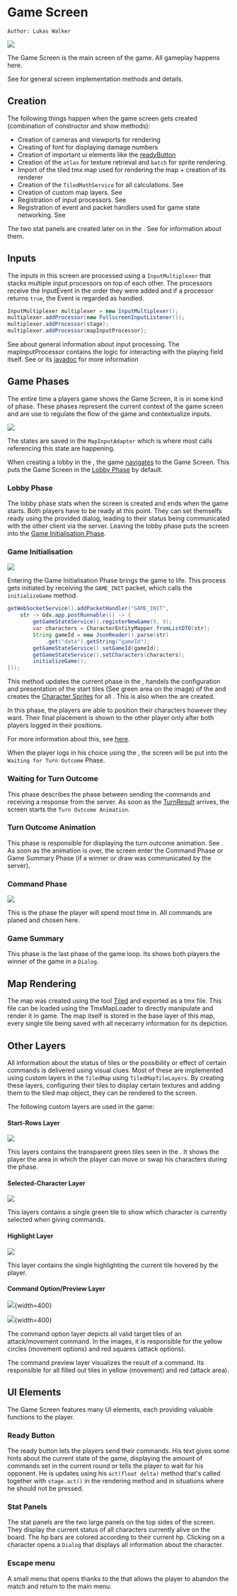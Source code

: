 # Game Screen

`Author: Lukas Walker`

![](../img/client/GameScreenCommand.png)

The Game Screen is the main screen of the game. All gameplay happens here.

See [](Screens.md) for general screen implementation methods and details.

## Creation

The following things happen when the game screen gets created (combination of constructor and show methods):

- Creation of cameras and viewports for rendering
- Creating of font for displaying damage numbers
- Creation of important ui elements like the [readyButton](GameScreen.md#ready-button)
- Creation of the `atlas` for texture retrieval and `batch` for sprite rendering.
- Import of the tiled tmx map used for rendering the map + creation of its renderer
- Creation of the `TiledMathService` for all calculations. See [](Tilemap.md)
- Creation of custom map layers. See [](GameScreen.md#other-layers)
- Registration of input processors. See [](MapInputAdapter.md)
- Registration of event and packet handlers used for game state networking. See [](Networking.md#websocket-service)

The two stat panels are created later on in the [](GameScreen.md#game-initialisation). See [](GameScreen.md#stat-panels)
for information about them.

## Inputs

The inputs in this screen are processed using a `InputMultiplexer` that stacks multiple input processors on top of each 
other. The processors receive the InputEvent in the order they were added and if a processor returns `true`, the Event
is regarded as handled.

````Java
InputMultiplexer multiplexer = new InputMultiplexer();
multiplexer.addProcessor(new FullscreenInputListener());
multiplexer.addProcessor(stage);
multiplexer.addProcessor(mapInputProcessor);
````

See [](Input.md) about general information about input processing.
The mapInputProcessor contains the logic for interacting with the playing field itself.
See [](MapInputAdapter.md) or its [javadoc](https://b-team-organisation.github.io/Fantasy-Chess/java-docs/client/core/com/bteam/fantasychess_client/input/MapInputAdapter.html) for more information

## Game Phases

The entire time a players game shows the Game Screen, it is in some kind of phase.
These phases represent the current context of the game screen and are use to regulate the flow of the game and
contextualize inputs.

![](../img/client/ComplexCycle.svg)

The states are saved in the `MapInputAdapter` which is where most calls referencing this state are happening.

When creating a lobby in the [](MainMenu.md), the game [navigates](Screens.md#screen-manager) to the Game Screen.
This puts the Game Screen in the [Lobby Phase](GameScreen.md#lobby-phase) by default.

### Lobby Phase

The lobby phase stats when the screen is created and ends when the game starts.
Both players have to be ready at this point.
They can set themselfs ready using the provided dialog, leading to their status being communicated with the other client
via the server.
Leaving the lobby phase puts the screen into the [Game Initialisation Phase](GameScreen.md#game-initialisation).

### Game Initialisation

![](../img/client/GameScreenInit.png)


Entering the Game Initialisation Phase brings the game to life.
This process gets initiated by receiving the `GAME_INIT` packet, which calls the `initializeGame` method.

````Java
getWebSocketService().addPacketHandler("GAME_INIT",
    str -> Gdx.app.postRunnable(() -> {
        getGameStateService().registerNewGame(9, 9);
        var characters = CharacterEntityMapper.fromListDTO(str);
        String gameId = new JsonReader().parse(str)
            .get("data").getString("gameId");
        getGameStateService().setGameId(gameId);
        getGameStateService().setCharacters(characters);
        initializeGame();
}));
````

This method updates the current phase in the [](MapInputAdapter.md), 
handels the configuration and presentation of the start tiles (See green area on the image) of the [](GridModel.md) and
creates the [Character Sprites](CharacterSprite.md) for all [](CharacterEntity.md).
This is also when the [](GameScreen.md#stat-panels) are created.

In this phase, the players are able to position their characters however they want. Their final placement is shown
to the other player only after both players logged in their positions. 

For more information about this, see [here](MapInputAdapter.md#process-click-in-game-init-mode).

When the player logs in his choice using the [](GameScreen.md#ready-button), the screen will be put into the `Waiting
for Turn Outcome` Phase.

### Waiting for Turn Outcome

This phase describes the phase between sending the commands and receiving a response from the server.
As soon as the [TurnResult](Turn-Logic.md) arrives, the screen starts the `Turn Outcome Animation`.

### Turn Outcome Animation

This phase is responsible for displaying the turn outcome animation. See [](TurnOutcomeAnimations.md).
As soon as the animation is over, the screen enter the Command Phase or Game Summary Phase (if a winner or
draw was communicated by the server).

### Command Phase

![](../img/client/CommandModeCommands.png)

This is the phase the player will spend most time in. All commands are planed and chosen here.

### Game Summary

This phase is the last phase of the game loop. Its shows both players the winner of the game in a `Dialog`.

## Map Rendering

The map was created using the tool [Tiled](http://www.mapeditor.org/) and exported as a tmx file.
This file can be loaded using the TmxMapLoader to directly manipulate and render it in game.
The map itself is stored in the base layer of this map, every single tile being saved with all nececarry
information for its depiction.

## Other Layers

All information about the status of tiles or the possibility or effect of certain commands is delivered
using visual clues. Most of these are implemented using custom layers in the `TiledMap` using `TiledMapTileLayers`.
By creating these layers, configuring their tiles to display certain textures and adding them to the tiled map object,
they can be rendered to the screen.

The following custom layers are used in the game:

#### Start-Rows Layer

![](../img/client/StartTilesLayer.png)

This layers contains the transparent green tiles seen in the [](GameScreen.md#game-initialisation).
It shows the player the area in which the player can move or swap his characters during the phase.

#### Selected-Character Layer

![](../img/client/SelectedCharacter.png)

This layers contains a single green tile to show which character is currently selected when giving commands.

#### Highlight Layer

![](../img/client/HighlightLayer.png)

This layer contains the single highlighting the current tile hovered by the player.

#### Command Option/Preview Layer

![](../img/client/MovePreview.png){width=400}

![](../img/client/AttackPreview.png){width=400}

The command option layer depicts all valid target tiles of an attack/movement command.
In the images, it is responsible for the yellow circles (movement options) and red squares (attack options).

The command preview layer visualizes the result of a command. Its responsible for all filled out tiles in yellow
(movement) and red (attack area).

## UI Elements

The Game Screen features many UI elements, each providing valuable functions to the player.

### Ready Button

The ready button lets the players send their commands. His text gives some hints about the current state of the game,
displaying the amount of commands set in the current round or tells the player to wait for his opponent.
He is updates using his `act(float delta)` method that's called together with `stage.act()` in the rendering method and
in situations where he should not be pressed.

### Stat Panels

The stat panels are the two large panels on the top sides of the screen. They display the current status of
all characters currently alive on the board. The hp bars are colored according to their current hp.
Clicking on a character opens a `Dialog` that displays all information about the character.

### Escape menu

A small menu that opens thanks to the [](MapInputAdapter.md) that allows the player to abandon the match and
return to the main menu.